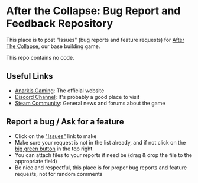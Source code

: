 # After the Collapse: Bug Report and Feedback Repository

This place is to post "Issues" (bug reports and feature requests) for [After The Collapse](https://store.steampowered.com/app/727570/After_the_Collapse/), our base building game. 

This repo contains no code.

## Useful Links

* [Anarkis Gaming](https://www.anarkisgaming.com): The official website
* [Discord Channel](https://discord.gg/anarkis): It's probably a good place to visit
* [Steam Community](https://steamcommunity.com/app/727570): General news and forums about the game

## Report a bug / Ask for a feature

* Click on the ["Issues"](https://github.com/AnarkisGaming/ATC-Feedback/issues) link to make
* Make sure your request is not in the list already, and if not click on the [big green button](https://github.com/AnarkisGaming/ATC-Feedback/issues/new) in the top right 
* You can attach files to your reports if need be (drag & drop the file to the appropriate field)
* Be nice and respectful, this place is for proper bug reports and feature requests, not for random comments
